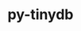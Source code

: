---
title: "py-tinydb"
layout: cache
categories: [package, develop-2025-07-13]
meta: {"compilers": ["none"], "num_specs": 2, "num_specs_by_stack": {"e4s": 1, "e4s-oneapi": 1, "root": 2}, "oss": ["ubuntu22.04"], "platforms": ["linux"], "stacks": ["e4s", "e4s-oneapi", "root"], "targets": ["x86_64_v3"], "versions": ["4.5.2"]}
spec_details: [{"compiler": "none", "hash": "hrziuwas3okcgrynipaoladcjh5fvpfb", "os": "ubuntu22.04", "platform": "linux", "size": "-", "stacks": ["e4s-oneapi", "root"], "target": "x86_64_v3", "variants": ["build_system=python_pip"], "versions": ["4.5.2"]}, {"compiler": "none", "hash": "wtja56fi6fpov3ldsn7iwagd2veljmmo", "os": "ubuntu22.04", "platform": "linux", "size": "-", "stacks": ["e4s", "root"], "target": "x86_64_v3", "variants": ["build_system=python_pip"], "versions": ["4.5.2"]}]
---